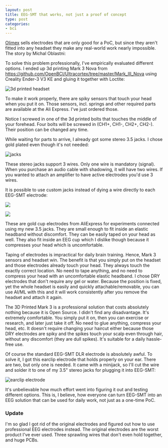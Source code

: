 ```yaml
---
layout: post
title: EEG-SMT that works, not just a proof of concept
type: post
categories:
- bci
---
```


[Olimex](https://www.olimex.com/) sells electrodes that are only good for a PoC, but since they aren't fitted into any headset they make any real-world work nearly impossible. The story by Michal Oblastni:

To solve this problem professionally, I've empirically evaluated different options. I ended up 3d printing Mark 3 Nova from <https://github.com/OpenBCI/Ultracortex/tree/master/Mark_III_Nova> using Creality Ender-3 V3 KE and gluing it together with Loctite:

![3d printed headset](/assets/2025/printed_headset.jpg)

To make it work properly, there are spiky sensors that touch your head when you put it on. Those sensors, incl. springs and other required parts are available at the Ali Express. I've just ordered those.

Notice I screwed in one of the 3d printed bolts that touches the middle of your forehead. Four bolts will be screwed in (CH1+, CH1-, CH2+, CH2-). Their position can be changed any time.

While waiting for parts to arrive, I already got some stereo 3.5 jacks. I chose gold plated even though it's not needed:

![jacks](/assets/2025/jack_2.jpg)

These stereo jacks support 3 wires. Only one wire is mandatory (signal). When you purchase an audio cable with shadowing, it will have two wires. If you wanted to attach an amplifier to have active electrodes you'd use 3 wires.

It is possible to use custom jacks instead of dying a wire directly to each EEG-SMT electrode:

![](/assets/2025/eeg_1.jpg)

![](/assets/2025/eeg_2.jpg)

These are gold cup electrodes from AliExpress for experiments connected using my new 3.5 jacks. They are small enough to fit inside an elastic headband without discomfort. They can be easily taped on your head as well. They also fit inside an EEG cup which I dislike though because it compresses your head which is uncomfortable.

Taping of electrodes is impractical for daily brain training. Hence, Mark 3 sensors and headset win. The benefit is that you simply put on the headset and those electrodes already touch your head. They always touch the exactly correct location. No need to tape anything, and no need to compress your head with an uncomfortable elastic headband. I chose DRY electrodes that don't require any gel or water. Because the position is fixed, yet the whole headset is easily and quickly attachable/removable, you can use AI/ML with this and it will work consistently after you remove the headset and attach it again.

The 3D Printed Mark 3 is a professional solution that costs absolutely nothing because it is Open Source. I didn't find any disadvantage. It's extremely comfortable. You simply put it on, then you can exercise or research, and later just take it off. No need to glue anything, compress your head, etc. It doesn't require changing your haircut either because those DRY electrodes are spiky and the spikes touch your scalp even through hair, without any discomfort (they are dull spikes). It's suitable for a daily hassle-free use.

Of course the standard EEG-SMT DLR electrode is absolutely awful. To solve it, I got this earclip electrode that holds properly on your ear. There are two, but only one is needed. It came with a minijack, so I'll cut the wire and solder it to one of my 3.5" stereo jacks for plugging it into EEG-SMT:

![earclip electrode](/assets/2025/earclip_electrode.jpg)

It's unbelievable how much effort went into figuring it out and testing different options. This is, I believe, how everyone can turn EEG-SMT into an EEG solution that can be used for daily work, not just as a one-time PoC.

### Update

I'm so glad I got rid of the original electrodes and figured out how to use professional EEG electrodes instead. The original electrodes are the worst product I've ever used. Three sprawling wires that don't even hold together, and huge PCBs.
